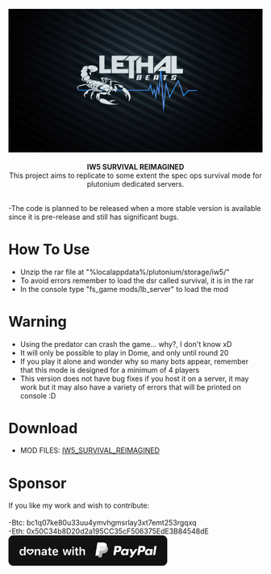 <p align="center">
  <img src="https://github.com/LastDemon99/LastDemon99/blob/main/Data/lb_logo.jpg">  
  <br><br>
  <b>IW5 SURVIVAL REIMAGINED</b><br>
  <a>This project aims to replicate to some extent the spec ops survival mode for plutonium dedicated servers.</a> 
  <br><br>
</p>

-The code is planned to be released when a more stable version is available since it is pre-release and still has significant bugs.

# How To Use
- Unzip the rar file at "%localappdata%/plutonium/storage/iw5/"
- To avoid errors remember to load the dsr called survival, it is in the rar
- In the console type "fs_game mods/lb_server" to load the mod

# Warning
- Using the predator can crash the game... why?, I don't know xD
- It will only be possible to play in Dome, and only until round 20
- If you play it alone and wonder why so many bots appear, remember that this mode is designed for a minimum of 4 players
- This version does not have bug fixes if you host it on a server, it may work but it may also have a variety of errors that will be printed on console :D

# Download
- MOD FILES: [IW5_SURVIVAL_REIMAGINED](https://github.com/LastDemon99/IW5_Mods/releases/download/iw5-mp-survival-v1.2/iw5-mp-survival-1.2.rar)

# <a name="sponsor"></a>Sponsor
If you like my work and wish to contribute:<br><br/>
-Btc: bc1q07ke80u33uu4ymvhgmsrlay3xt7emt253rgqxq<br/>
-Eth: 0x50C34b8D20d2a195CC35cF506375EdE3B84548dE<br/>
<a href="https://www.paypal.com/paypalme/lastdemon99/"><img src="https://github.com/LastDemon99/LastDemon99/blob/main/Data/paypal_dark.svg" height="60"></a>
